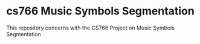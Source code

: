 # cs766 Music Symbols Segmentation
This repository concerns with the CS766 Project on Music Symbols Segmentation
